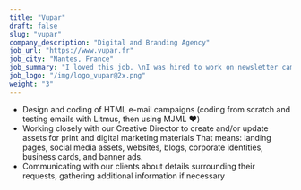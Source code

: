 ```yaml
---
title: "Vupar"
draft: false
slug: "vupar"
company_description: "Digital and Branding Agency"
job_url: "https://www.vupar.fr"
job_city: "Nantes, France"
job_summary: "I loved this job. \nI was hired to work on newsletter campaigns for <a href=\"https://www.brittany-ferries.co.uk\" target=\"_blank\">Brittany Ferries</a>, a shipping company that operates ferries between France and the United Kingdom, Ireland, and Spain. And ended up working on many other projects!"
job_logo: "/img/logo_vupar@2x.png"
weight: "3"
---
```


- Design and coding of HTML e-mail campaigns (coding from scratch and testing emails with Litmus, then using MJML &#10084;&#65039;)
- Working closely with our Creative Director to create and/or update assets for print and digital marketing materials That means: landing pages, social media assets, websites, blogs, corporate identities, business cards, and banner ads.
- Communicating with our clients about details surrounding their requests, gathering additional information if necessary